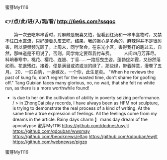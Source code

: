 
蜜芽My1116




### 👉/点/此/进/入/观/看/ http://6e6s.com?ssqoc




　　第一次去吃串串香时，对麻辣是既喜又怕，但看到红汤和一串串食物时，又禁不住口水直流，只好硬着头皮去吃，结果，我的担心是多余的，麻辣得并不是很厉害，所以便频频光顾了。上周末，同学聚会，在东光小区，害得我打的跑过去，自然，那味道是不用说了，否则，同学肯定要帮我付车费。
　　人间四月芳菲尽。料峭春寒中，桃花、樱花、连翘、丁香……一路摇曳生姿，蓬勃绽如霞，又纷然落如雨。花退残红，接着，便是满目或浓或淡的绿了，那些绿，带着醉意，漫卷了五月。
	20、一匹白驹，一身嫁衣，一个你，此生足矣。
"When he reviews the past of kung fu, don't regret for the wasted time, don't shame for goofing off."
Tang Guixian faces many glorious, no, no wait, that she felt no white run, as there is a more worthwhile found!
- is due to her on the cultivation of ability in poverty seizing performance.
/ > in ZhongCai play records, I have always been as HFM not sculpture, is trying to demonstrate the real process of a kind of writing.
At the same time a true expression of feelings.
All the feelings come from my dreams in the article.
Rainy days charm 】 mans day dream of the apocalypse
蜜芽My1116 https://github.com/dodnes/usyljl
https://github.com/qdouban/wwsmay
https://github.com/beooknews/eltag
https://github.com/qdouban/ewjlt
https://github.com/webnewse/pigzp





蜜芽My1116
